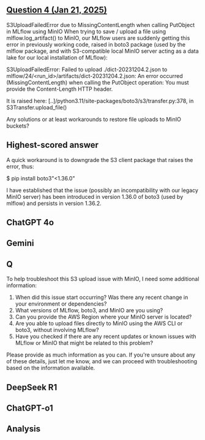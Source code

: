 ## [Question 4 (Jan 21, 2025)](https://stackoverflow.com/questions/79375793/s3uploadfailederror-due-to-missingcontentlength-when-calling-putobject-in-mlflow)

S3UploadFailedError due to MissingContentLength when calling PutObject in MLflow using MinIO
When trying to save / upload a file using mlflow.log_artifact() to MinIO, our MLflow users are suddenly getting this error in previously working code, raised in boto3 package (used by the mlflow package, and with S3-compatible local MinIO server acting as a data lake for our local installation of MLflow):

S3UploadFailedError: Failed to upload ./dict-20231204.2.json to mlflow/24/<run_id>/artifacts/dict-20231204.2.json: An error occurred (MissingContentLength) when calling the PutObject operation: You must provide the Content-Length HTTP header.

It is raised here: [..]/python3.11/site-packages/boto3/s3/transfer.py:378, in S3Transfer.upload_file()

Any solutions or at least workarounds to restore file uploads to MinIO buckets?


## Highest-scored answer 

A quick workaround is to downgrade the S3 client package that raises the error, thus:

$ pip install boto3"<1.36.0"

I have established that the issue (possibly an incompatibility with our legacy MinIO server) has been introduced in version 1.36.0 of boto3 (used by mlflow) and persists in version 1.36.2.


## ChatGPT 4o




## Gemini




## Q

To help troubleshoot this S3 upload issue with MinIO, I need some additional information:

1. When did this issue start occurring? Was there any recent change in your environment or dependencies?
2. What versions of MLflow, boto3, and MinIO are you using?
3. Can you provide the AWS Region where your MinIO server is located?
4. Are you able to upload files directly to MinIO using the AWS CLI or boto3, without involving MLflow?
5. Have you checked if there are any recent updates or known issues with MLflow or MinIO that might be related to this problem?

Please provide as much information as you can. If you're unsure about any of these details, just let me know, and we can proceed with troubleshooting based on the information available.

## DeepSeek R1



## ChatGPT-o1




## Analysis 


